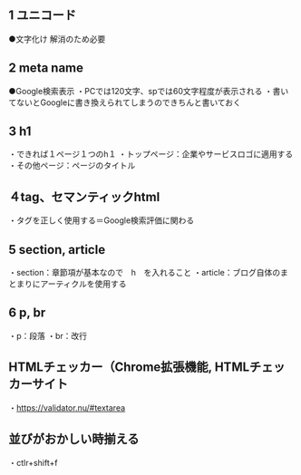 ## 1 ユニコード
●文字化け
解消のため必要

## 2 meta name
●Google検索表示
・PCでは120文字、spでは60文字程度が表示される
・書いてないとGoogleに書き換えられてしまうのできちんと書いておく

## 3 h1
・できれば１ページ１つのh１
・トップページ：企業やサービスロゴに適用する
・その他ページ：ページのタイトル

## ４tag、セマンティックhtml
・タグを正しく使用する＝Google検索評価に関わる

## 5 section, article
・section：章節項が基本なので　h　を入れること
・article：ブログ自体のまとまりにアーティクルを使用する

## 6 p, br
・p：段落
・br：改行

## HTMLチェッカー（Chrome拡張機能, HTMLチェッカーサイト
・https://validator.nu/#textarea


## 並びがおかしい時揃える
・ctlr+shift+f

